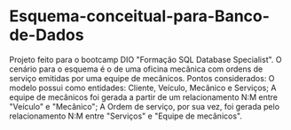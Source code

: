 # Esquema-conceitual-para-Banco-de-Dados
Projeto feito para o bootcamp DIO "Formação SQL Database Specialist".
O cenário para o esquema é o de uma oficina mecânica com ordens de serviço emitidas por uma equipe de mecânicos.
Pontos considerados:
 O modelo possui como entidades: Cliente, Veículo, Mecânico e Serviços; 
 A equipe de mecânicos foi gerada a partir de um relacionamento N:M entre "Veículo" e "Mecânico";
 A Ordem de serviço, por sua vez, foi gerada pelo relacionamento N:M entre "Serviços" e "Equipe de mecânicos".
	
